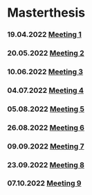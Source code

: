 # Masterthesis


### 19.04.2022 [Meeting 1](Meeting1.html)
### 20.05.2022 [Meeting 2](Meeting2.md)
### 10.06.2022 [Meeting 3](Meeting3.html)
### 04.07.2022 [Meeting 4](Meeting4.html)
### 05.08.2022 [Meeting 5](Meeting5.html)
### 26.08.2022 [Meeting 6](Meeting6.html)
### 09.09.2022 [Meeting 7](Meeting7.html)
### 23.09.2022 [Meeting 8](Meeting8.html)
### 07.10.2022 [Meeting 9](Meeting9.html)


